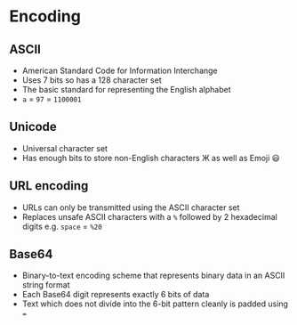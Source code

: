 # Encoding
## ASCII
- American Standard Code for Information Interchange
- Uses 7 bits so has a 128 character set
- The basic standard for representing the English alphabet
- `a` = `97` = `1100001`

## Unicode
- Universal character set
- Has enough bits to store non-English characters Ж as well as Emoji 😃

## URL encoding
- URLs can only be transmitted using the ASCII character set
- Replaces unsafe ASCII characters with a `%` followed by 2 hexadecimal digits e.g. `space` = `%20`

## Base64
- Binary-to-text encoding scheme that represents binary data in an ASCII string format
- Each Base64 digit represents exactly 6 bits of data
- Text which does not divide into the 6-bit pattern cleanly is padded using `=`